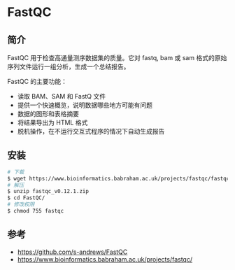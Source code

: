 # FastQC

## 简介

FastQC 用于检查高通量测序数据集的质量。它对 fastq, bam 或 sam 格式的原始序列文件运行一组分析，生成一个总结报告。

FastQC 的主要功能：

- 读取 BAM、SAM 和 FastQ 文件
- 提供一个快速概览，说明数据哪些地方可能有问题
- 数据的图形和表格摘要
- 将结果导出为 HTML 格式
- 脱机操作，在不运行交互式程序的情况下自动生成报告

## 安装

```bash
# 下载
$ wget https://www.bioinformatics.babraham.ac.uk/projects/fastqc/fastqc_v0.12.1.zip
# 解压
$ unzip fastqc_v0.12.1.zip
$ cd FastQC/
# 修改权限
$ chmod 755 fastqc


```

## 参考

- https://github.com/s-andrews/FastQC
- https://www.bioinformatics.babraham.ac.uk/projects/fastqc/
